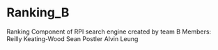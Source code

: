 # Ranking_B
Ranking Component of RPI search engine created by team B 
Members:
  Reilly Keating-Wood
  Sean Postler
  Alvin Leung
